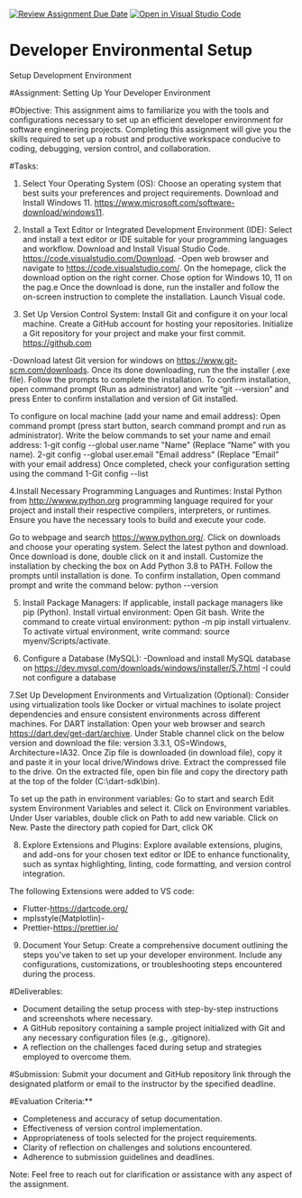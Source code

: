 [![Review Assignment Due Date](https://classroom.github.com/assets/deadline-readme-button-22041afd0340ce965d47ae6ef1cefeee28c7c493a6346c4f15d667ab976d596c.svg)](https://classroom.github.com/a/vbnbTt5m)
[![Open in Visual Studio Code](https://classroom.github.com/assets/open-in-vscode-2e0aaae1b6195c2367325f4f02e2d04e9abb55f0b24a779b69b11b9e10269abc.svg)](https://classroom.github.com/online_ide?assignment_repo_id=15283481&assignment_repo_type=AssignmentRepo)
# Developer Environmental Setup
Setup Development Environment

#Assignment: Setting Up Your Developer Environment

#Objective:
This assignment aims to familiarize you with the tools and configurations necessary to set up an efficient developer environment for software engineering projects. Completing this assignment will give you the skills required to set up a robust and productive workspace conducive to coding, debugging, version control, and collaboration.

#Tasks:

1. Select Your Operating System (OS):
   Choose an operating system that best suits your preferences and project requirements. Download and Install Windows 11. https://www.microsoft.com/software-download/windows11.

2. Install a Text Editor or Integrated Development Environment (IDE):
   Select and install a text editor or IDE suitable for your programming languages and workflow. Download and Install Visual Studio Code. https://code.visualstudio.com/Download.
-Open web browser and navigate to https://code.visualstudio.com/.
On the homepage, click the download option on the right corner.
Chose option for Windows 10, 11 on the pag.e
Once the download is done, run the installer and follow the on-screen instruction to complete the installation.
Launch Visual code.

3. Set Up Version Control System:
Install Git and configure it on your local machine. Create a GitHub account for hosting your repositories. Initialize a Git repository for your project and make your first commit. https://github.com

-Download latest Git version for windows on https://www.git-scm.com/downloads.
Once its done downloading, run the the installer (.exe file).
Follow the prompts to complete the installation.
To confirm installation, open command prompt (Run as administrator) and write “git --version” and press Enter to confirm installation and version of Git installed. 
 
 To configure on local machine (add your name and email address):
Open command prompt (press start button, search command prompt and run as administrator).
Write the below commands to set your name and email address:
1-git config --global user.name "Name"  (Replace “Name” with you name).
2-git config --global user.email "Email address" (Replace “Email” with your email address)
Once completed, check your configuration setting using the command
1-Git config --list

4.Install Necessary Programming Languages and Runtimes:
  Instal Python from http://wwww.python.org programming language required for your project and install their respective compilers, interpreters, or runtimes. Ensure you have the necessary tools to build and execute your code.

Go to webpage and search https://www.python.org/.
Click on downloads and choose your operating system. 
Select the latest python and download.
Once download is done, double click on it and install.
Customize the installation by checking the box on Add Python 3.8 to PATH. 
Follow the prompts until installation is done.
To confirm installation, Open command prompt and write the command below:
python --version

5. Install Package Managers:
   If applicable, install package managers like pip (Python).
Install virtual environment:
Open Git bash.
Write the command to create virtual environment: python -m pip install virtualenv.
To activate virtual environment, write command: source myenv/Scripts/activate.

6. Configure a Database (MySQL):
   -Download and install MySQL database on https://dev.mysql.com/downloads/windows/installer/5.7.html
   -I could not configure a database

7.Set Up Development Environments and Virtualization (Optional):
   Consider using virtualization tools like Docker or virtual machines to isolate project dependencies and ensure consistent environments across different machines.
For DART installation:
Open your web browser and search https://dart.dev/get-dart/archive.
Under Stable channel click on the below version and download the file:
version 3.3.1, OS=Windows, Architecture=IA32.
Once Zip file is downloaded (in download file), copy it and paste it in your local drive/Windows drive.
Extract the compressed file to the drive.
On the extracted file, open bin file and copy the directory path at the top of the folder (C:\dart-sdk\bin).

To set up the path in environment variables:
Go to start and search Edit system Environment Variables and select it.
Click on Environment variables.
Under User variables, double click on Path to add new variable.
Click on New.
Paste the directory path copied for Dart, click OK

8. Explore Extensions and Plugins:
   Explore available extensions, plugins, and add-ons for your chosen text editor or IDE to enhance functionality, such as syntax highlighting, linting, code formatting, and version control integration.

The following Extensions were added to VS code:
* Flutter-https://dartcode.org/
* mplsstyle(Matplotlin)-
* Prettier-https://prettier.io/ 

9. Document Your Setup:
    Create a comprehensive document outlining the steps you've taken to set up your developer environment. Include any configurations, customizations, or troubleshooting steps encountered during the process. 

#Deliverables:
- Document detailing the setup process with step-by-step instructions and screenshots where necessary.
- A GitHub repository containing a sample project initialized with Git and any necessary configuration files (e.g., .gitignore).
- A reflection on the challenges faced during setup and strategies employed to overcome them.

#Submission:
Submit your document and GitHub repository link through the designated platform or email to the instructor by the specified deadline.

#Evaluation Criteria:**
- Completeness and accuracy of setup documentation.
- Effectiveness of version control implementation.
- Appropriateness of tools selected for the project requirements.
- Clarity of reflection on challenges and solutions encountered.
- Adherence to submission guidelines and deadlines.

Note: Feel free to reach out for clarification or assistance with any aspect of the assignment.
